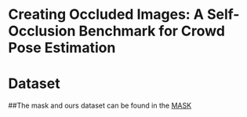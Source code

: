 # Creating Occluded Images: A Self-Occlusion Benchmark for Crowd Pose Estimation
# Dataset
##The mask and ours dataset can be found in the [MASK](https://pan.baidu.com/s/1gUI77VdSAC-L8ssSkPmc4Q )
